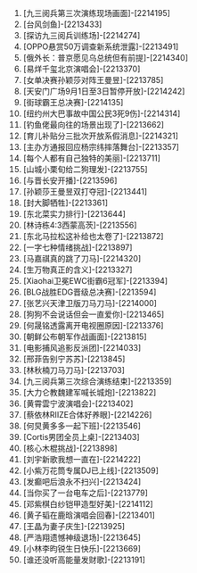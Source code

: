 
1. [九三阅兵第三次演练现场画面]-[2214195]
1. [台风剑鱼]-[2213433]
1. [探访九三阅兵训练场]-[2214274]
1. [OPPO悬赏50万调查新系统泄露]-[2213491]
1. [俄外长：普京愿见乌总统但有前提]-[2214340]
1. [易烊千玺北京演唱会]-[2213370]
1. [女单决赛孙颖莎对阵王曼昱]-[2213785]
1. [天安门广场9月1日至3日暂停开放]-[2214242]
1. [街球霸王总决赛]-[2214135]
1. [纽约州大巴事故中国公民3死9伤]-[2214314]
1. [钓鱼佬最向往的场景出现了]-[2213662]
1. [育儿补贴分三批次开放系假消息]-[2214321]
1. [主办方通报回应杨宗纬摔落舞台]-[2213357]
1. [每个人都有自己独特的美丽]-[2213711]
1. [山城小栗旬给二狗理发]-[2213755]
1. [与晋长安开播]-[2213596]
1. [孙颖莎王曼昱双打夺冠]-[2213441]
1. [封大脚牺牲]-[2213361]
1. [东北菜实力排行]-[2213644]
1. [林诗栋4:3西蒙高茨]-[2213556]
1. [东北马拉松这补给也太卷了]-[2213872]
1. [一字七种情绪挑战]-[2213897]
1. [马嘉祺真的跳了刀马]-[2214320]
1. [生万物真正的含义]-[2213327]
1. [Xiaohai卫冕EWC街霸6冠军]-[2213394]
1. [BLG战胜EDG晋级总决赛]-[2213594]
1. [张艺兴天津卫版刀马刀马]-[2214000]
1. [狗狗不会说话但会一直爱你]-[2213465]
1. [何晟铭透露离开电视圈原因]-[2213376]
1. [朝鲜公布朝军作战画面]-[2213815]
1. [电影捕风追影反派团]-[2214033]
1. [邢菲告别宁苏苏]-[2213845]
1. [林秋楠刀马刀马]-[2213703]
1. [九三阅兵第三次综合演练结束]-[2213359]
1. [大力仑教魏建军喊长城炮]-[2213822]
1. [黄霄雲宁波演唱会]-[2213402]
1. [蔡依林RIIZE合体好养眼]-[2214226]
1. [何炅黄多多一起下班]-[2213546]
1. [Cortis男团全员上桌]-[2213403]
1. [核心木棍挑战]-[2213898]
1. [刘宇新歌我想一直在]-[2214222]
1. [小紫万花筒专属DJ已上线]-[2213509]
1. [发癫吧后浪永不扫兴]-[2213424]
1. [当你买了一台电车之后]-[2213779]
1. [邓紫棋白纱铠甲造型好美]-[2214112]
1. [黄子韬在鹿晗演唱会回春]-[2213401]
1. [王晶为妻子庆生]-[2213925]
1. [严浩翔遗憾神级退场]-[2213645]
1. [小林李昀锐生日快乐]-[2213669]
1. [谁还没听高能量发财歌]-[2213191]